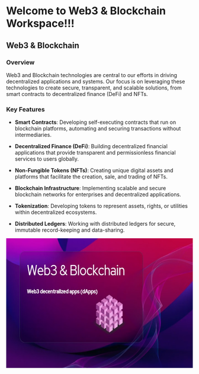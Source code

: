 Welcome to Web3 & Blockchain Workspace!!!
=========================================

Web3 & Blockchain
-----------------

### Overview

Web3 and Blockchain technologies are central to our efforts in driving decentralized applications and systems. Our focus is on leveraging these technologies to create secure, transparent, and scalable solutions, from smart contracts to decentralized finance (DeFi) and NFTs.

### Key Features

*   **Smart Contracts**: Developing self-executing contracts that run on blockchain platforms, automating and securing transactions without intermediaries.
    
*   **Decentralized Finance (DeFi)**: Building decentralized financial applications that provide transparent and permissionless financial services to users globally.
    
*   **Non-Fungible Tokens (NFTs)**: Creating unique digital assets and platforms that facilitate the creation, sale, and trading of NFTs.
    
*   **Blockchain Infrastructure**: Implementing scalable and secure blockchain networks for enterprises and decentralized applications.
    
*   **Tokenization**: Developing tokens to represent assets, rights, or utilities within decentralized ecosystems.
    
*   **Distributed Ledgers**: Working with distributed ledgers for secure, immutable record-keeping and data-sharing.



<img src="./blockchain.jpeg" alt="web-image" width="900" height="350">

